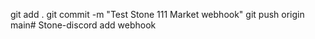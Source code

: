 git add .
git commit -m "Test Stone 111 Market webhook"
git push origin main# Stone-discord
add webhook
